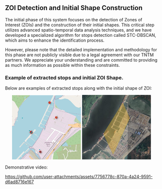 ## ZOI Detection and Initial Shape Construction

The initial phase of this system focuses on the detection of Zones of Interest (ZOIs) and the construction of their initial shapes. This critical step utilizes advanced spatio-temporal data analysis techniques, and we have developed a specialized algorithm for stops detection called STC-DBSCAN, which aims to enhance the identification process.

However, please note that the detailed implementation and methodology for this phase are not publicly visible due to a legal agreement with our TNTM partners. We appreciate your understanding and are committed to providing as much information as possible within these constraints.

### Example of extracted stops and initial ZOI Shape.

Below are examples of extracted stops along with the initial shape of ZOI:

<p align="center">
  <img src="./images/stops.png" alt="Stops extraction" width="45%" />
  <img src="./images/shape.png" alt="Initial shape of ZOI" width="45%" />
</p>

Demonstrative video:

https://github.com/user-attachments/assets/7756778c-870a-4a24-9591-d6ad8716e167

